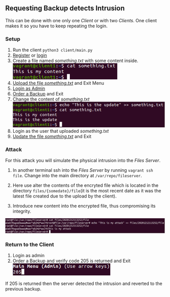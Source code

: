 ## Requesting Backup detects Intrusion

This can be done with one only one *Client*
or with two *Clients*. One client makes it so
you have to keep repeating the login.

### Setup

1. Run the client `python3 client/main.py`
2. [Register](../register.md) or [login](../login.md)
3. Create a file named *something.txt* with some content inside.
![](../assets/create_something.png)
4. [Upload the file *something.txt*](../upload.md) and Exit Menu
5. [Login as Admin](../login_admin.md)
6. [Order a Backup](../admin_backup.md) and Exit
7. Change the content of *something.txt*
![](../assets/changed_something.png)
8. Login as the user that uploaded *something.txt*
9. [Update the file *something.txt*](../update.md) and Exit

### Attack

For this attack you will simulate the physical intrusion
into the *Files Server*.

1. In another terminal ssh into the *Files Server* by running
`vagrant ssh file`. Change into the main directory at
`/var/repo/fileserver`.

2. Here use alter the contents of the encryted file 
which is located in the directory 
`files/{somedate}/file`(it is the most recent date as it was
the latest file created due to the upload by the client).
   
3. Introduce new content into the encrypted file, thus compromising
its integrity.
   
![](../assets/attack_something.png)

### Return to the Client
   
1. Login as admin
2. Order a Backup and verify code 205 is returned and Exit
![](../assets/backup_compromised.png)
   
If 205 is returned then the server detected the intrusion
and reverted to the previous backup.




